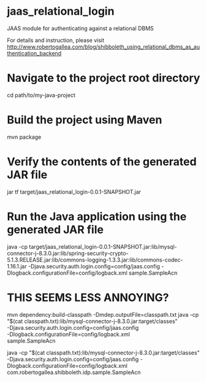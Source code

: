 # jaas_relational_login
JAAS module for authenticating against a relational DBMS

For details and instruction, please visit http://www.robertogallea.com/blog/shibboleth_using_relational_dbms_as_authentication_backend



# Navigate to the project root directory
cd path/to/my-java-project

# Build the project using Maven
mvn package

# Verify the contents of the generated JAR file
jar tf target/jaas_relational_login-0.0.1-SNAPSHOT.jar

# Run the Java application using the generated JAR file
java -cp target/jaas_relational_login-0.0.1-SNAPSHOT.jar:lib/mysql-connector-j-8.3.0.jar:lib/spring-security-crypto-5.1.3.RELEASE.jar:lib/commons-logging-1.3.3.jar:lib/commons-codec-1.16.1.jar -Djava.security.auth.login.config=config/jaas.config -Dlogback.configurationFile=config/logback.xml sample.SampleAcn

# THIS SEEMS LESS ANNOYING?
mvn dependency:build-classpath -Dmdep.outputFile=classpath.txt
java -cp "$(cat classpath.txt):lib/mysql-connector-j-8.3.0.jar:target/classes" \
  -Djava.security.auth.login.config=config/jaas.config \
  -Dlogback.configurationFile=config/logback.xml \
  sample.SampleAcn

java -cp "$(cat classpath.txt):lib/mysql-connector-j-8.3.0.jar:target/classes" -Djava.security.auth.login.config=config/jaas.config -Dlogback.configurationFile=config/logback.xml com.robertogallea.shibboleth.idp.sample.SampleAcn
